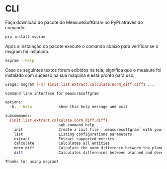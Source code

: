 # CLI

Faça download do pacote do MeasureSoftGram no PyPi através do comando:
```bash
pip install msgram
```

Após a instalação do pacote execute o comando abaixo para verificar se o msgram foi instalado.
```bash
msgram --help
```

Caso os seguintes textos forem exibidos na tela, significa que o measure foi instalado com sucesso na sua máquina e está pronto para uso.
```bash
usage: msgram [-h] {init,list,extract,calculate,norm_diff,diff} ...

Command line interface for measuresoftgram

options:
  -h, --help            show this help message and exit

subcommands:
  {init,list,extract,calculate,norm_diff,diff}
                        sub-command help
    init                Create a init file `.measuresoftgram` with your default organization, product and repositories
    list                Listing configurations parameters.
    extract             Extract supported metrics
    calculate           Calculates all entities
    norm_diff           Calculate the norm difference between the planned metrics and the developed.
    diff                Calculates differences between planned and developed values. Returns the result vector.

Thanks for using msgram!
```
